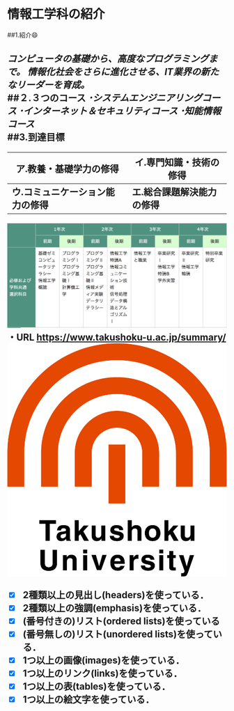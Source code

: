 # 情報工学科の紹介
<!-- Markdown記法を使って学科の紹介ページを作る -->
##1.紹介😄<h2>
_コンピュータの基礎から、高度なプログラミングまで。_
_情報化社会をさらに進化させる、IT業界の新たなリーダーを育成。_<br>
##２.３つのコース
*･システムエンジニアリングコース*
*･インターネット＆セキュリティコース*
*･知能情報コース*<br>
##3.到達目標

ア.教養・基礎学力の修得 | イ.専門知識・技術の修得
--------------------|------------------  
ウ.コミュニケーション能力の修得 |エ.総合課題解決能力の修得

![logo](hyou.png)
・URL
https://www.takushoku-u.ac.jp/summary/
![logo](logo.png)

<!-- この部分より上に記述を追加して下のチェックボックスで確認する -->
- [x] 2種類以上の見出し(headers)を使っている．
- [x] 2種類以上の強調(emphasis)を使っている．
- [x] (番号付きの)リスト(ordered lists)を使っている
- [x] (番号無しの)リスト(unordered lists)を使っている．
- [x] 1つ以上の画像(images)を使っている．
- [x] 1つ以上のリンク(links)を使っている．
- [x] 1つ以上の表(tables)を使っている．
- [x] 1つ以上の絵文字を使っている．
